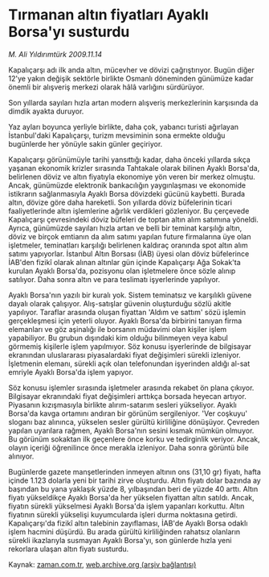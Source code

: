 # Tırmanan altın fiyatları Ayaklı Borsa'yı susturdu

*M. Ali Yıldırımtürk 2009.11.14*

<tr><td class="metin" colspan="2" style="padding-top: 20px; padding-left: 5px; ">Kapalıçarşı adı ilk anda altın, mücevher ve dövizi çağrıştırıyor. Bugün diğer 12'ye yakın değişik sektörle birlikte Osmanlı döneminden günümüze kadar önemli bir alışveriş merkezi olarak hâlâ varlığını sürdürüyor.</td></tr><tr><td class="metin" colspan="2" style="padding-top: 20px; padding-left: 5px; "><p>Son yıllarda sayıları hızla artan modern alışveriş merkezlerinin karşısında da dimdik ayakta duruyor.
<p>Yaz ayları boyunca yerliyle birlikte, daha çok, yabancı turisti ağırlayan İstanbul'daki Kapalıçarşı, turizm mevsiminin sona ermekte olduğu bugünlerde her yönüyle sakin günler geçiriyor.
<p>Kapalıçarşı görünümüyle tarihi yansıttığı kadar, daha önceki yıllarda sıkça yaşanan ekonomik krizler sırasında Tahtakale olarak bilinen Ayaklı Borsa'da, belirlenen döviz ve altın fiyatıyla ekonomiye yön veren bir merkez olmuştu. Ancak, günümüzde elektronik bankacılığın yaygınlaşması ve ekonomide istikrarın sağlanmasıyla Ayaklı Borsa dövizdeki gücünü kaybetti. Burada altın, dövize göre daha hareketli. Son yıllarda döviz büfelerinin ticari faaliyetlerinde altın işlemlerine ağırlık verdikleri gözleniyor. Bu çerçevede Kapalıçarşı çevresindeki döviz büfeleri de toptan altın alım satımına yöneldi. Ayrıca, günümüzde sayıları hızla artan ve belli bir teminat karşılığı altın, döviz ve birçok emtianın da alım satımı yapılan future firmalarına üye olan işletmeler, teminatları karşılığı belirlenen kaldıraç oranında spot altın alım satımı yapıyorlar. İstanbul Altın Borsası (İAB) üyesi olan döviz büfelerince İAB'den fizikî olarak alınan altınlar gün içinde Kapalıçarşı Ağa Sokak'ta kurulan Ayaklı Borsa'da, pozisyonu olan işletmelere önce sözle alınıp satılıyor. Daha sonra altın ve para teslimatı işyerlerinde yapılıyor. 
<p>Ayaklı Borsa'nın yazılı bir kuralı yok. Sistem teminatsız ve karşılıklı güvene dayalı olarak çalışıyor. Alış-satışlar güvenin oluşturduğu sözlü akitle yapılıyor. Taraflar arasında oluşan fiyattan 'Aldım ve sattım' sözü işlemin gerçekleşmesi için yeterli oluyor. Ayaklı Borsa'da birbirini tanıyan firma elemanları ve göz aşinalığı ile borsanın müdavimi olan kişiler işlem yapabiliyor. Bu grubun dışındaki kim olduğu bilinmeyen veya kabul görmemiş kişilerle işlem yapılmıyor. Söz konusu işyerlerinde de bilgisayar ekranından uluslararası piyasalardaki fiyat değişimleri sürekli izleniyor. İşletmenin elemanı, sürekli açık olan telefonundan işyerinden aldığı al-sat emriyle Ayaklı Borsa'da işlem yapıyor.
<p>Söz konusu işlemler sırasında işletmeler arasında rekabet ön plana çıkıyor. Bilgisayar ekranındaki fiyat değişimleri arttıkça borsada heyecan artıyor. Piyasanın kızışmasıyla birlikte alırım-satarım sesleri yükseliyor. Ayaklı Borsa'da kavga ortamını andıran bir görünüm sergileniyor. 'Ver coşkuyu' sloganı baz alınınca, yükselen sesler gürültü kirliliğine dönüşüyor. Çevreden yapılan uyarılara rağmen, Ayaklı Borsa'nın sesini kısmak mümkün olmuyor. Bu görünüm sokaktan ilk geçenlere önce korku ve tedirginlik veriyor. Ancak, olayın içeriği öğrenilince önce merakla izleniyor. Daha sonra görüntü bile alınıyor.
<p>Bugünlerde gazete manşetlerinden inmeyen altının ons (31,10 gr) fiyatı, hafta içinde 1.123 dolarla yeni bir tarihi zirve oluşturdu. Altın fiyatı dolar bazında ay başından bu yana yaklaşık yüzde 8, yılbaşından beri de yüzde 40 arttı. Altın fiyatı yükseldikçe Ayaklı Borsa'da her yükselen fiyattan altın satıldı. Ancak, fiyatın sürekli yükselmesi Ayaklı Borsa'da işlem yapanları korkuttu. Altın fiyatının sürekli yükselişi kuyumcularda işleri durma noktasına getirdi. Kapalıçarşı'da fizikî altın talebinin zayıflaması, İAB'de Ayaklı Borsa odaklı işlem hacmini düşürdü. Bu arada gürültü kirliliğinden rahatsız olanların sürekli ikazlarıyla susmayan Ayaklı Borsa'yı, son günlerde hızla yeni rekorlara ulaşan altın fiyatı susturdu.<br/></p></p></p></p></p></p></td></tr>

Kaynak: [zaman.com.tr](http://zaman.com.tr/yazar.do?yazino=915624), [web.archive.org (arşiv bağlantısı)](http://web.archive.org/web/20091125142025/http://www.zaman.com.tr:80/yazar.do?yazino=915624)
